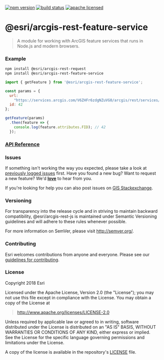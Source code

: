 [![npm version][npm-img]][npm-url]
[![build status][travis-img]][travis-url]
[![apache licensed](https://img.shields.io/badge/license-Apache-green.svg?style=flat-square)](https://raw.githubusercontent.com/Esri/arcgis-rest-js/master/LICENSE)

[npm-img]: https://img.shields.io/npm/v/@esri/arcgis-rest-feature-service.svg?style=flat-square
[npm-url]: https://www.npmjs.com/package/@esri/arcgis-rest-feature-service
[travis-img]: https://img.shields.io/travis/Esri/arcgis-rest-js/master.svg?style=flat-square
[travis-url]: https://travis-ci.org/Esri/arcgis-rest-js

# @esri/arcgis-rest-feature-service

> A module for working with ArcGIS feature services that runs in Node.js and modern browsers.

### Example

```bash
npm install @esri/arcgis-rest-request
npm install @esri/arcgis-rest-feature-service
```

```js
import { getFeature } from '@esri/arcgis-rest-feature-service';

const params = {
  url:
    "https://services.arcgis.com/V6ZHFr6zdgNZuVG0/arcgis/rest/services/Landscape_Trees/FeatureServer/0",
  id: 42
};

getFeature(params)
  .then(feature => {
    console.log(feature.attributes.FID); // 42
  });
```

### [API Reference](https://esri.github.io/arcgis-rest-js/api/feature-service/)

### Issues

If something isn't working the way you expected, please take a look at [previously logged issues](https://github.com/Esri/arcgis-rest-js/issues) first.  Have you found a new bug?  Want to request a new feature?  We'd [**love**](https://github.com/Esri/arcgis-rest-js/issues/new) to hear from you.

If you're looking for help you can also post issues on [GIS Stackexchange](http://gis.stackexchange.com/questions/ask?tags=esri-oss).

### Versioning

For transparency into the release cycle and in striving to maintain backward compatibility, @esri/arcgis-rest-js is maintained under Semantic Versioning guidelines and will adhere to these rules whenever possible.

For more information on SemVer, please visit <http://semver.org/>.

### Contributing

Esri welcomes contributions from anyone and everyone. Please see our [guidelines for contributing](CONTRIBUTING.md).

### License

Copyright 2018 Esri

Licensed under the Apache License, Version 2.0 (the "License");
you may not use this file except in compliance with the License.
You may obtain a copy of the License at

> http://www.apache.org/licenses/LICENSE-2.0

Unless required by applicable law or agreed to in writing, software
distributed under the License is distributed on an "AS IS" BASIS,
WITHOUT WARRANTIES OR CONDITIONS OF ANY KIND, either express or implied.
See the License for the specific language governing permissions and
limitations under the License.

A copy of the license is available in the repository's [LICENSE](./LICENSE) file.
